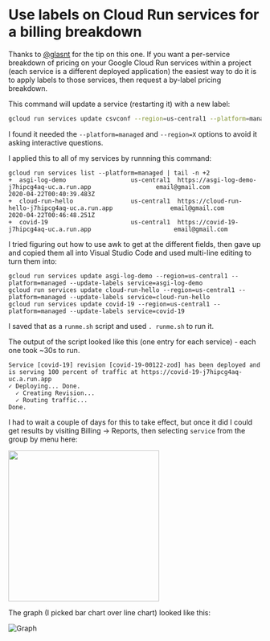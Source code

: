 # Use labels on Cloud Run services for a billing breakdown

Thanks to [@glasnt](https://github.com/glasnt) for the tip on this one. If you want a per-service breakdown of pricing on your Google Cloud Run services within a project (each service is a different deployed application) the easiest way to do it is to apply labels to those services, then request a by-label pricing breakdown.

This command will update a service (restarting it) with a new label:

```bash
gcloud run services update csvconf --region=us-central1 --platform=managed --update-labels service=csvconf
```

I found it needed the `--platform=managed` and `--region=X` options to avoid it asking interactive questions.

I applied this to all of my services by runnning this command:

```
gcloud run services list --platform=managed | tail -n +2
+  asgi-log-demo                  us-central1  https://asgi-log-demo-j7hipcg4aq-uc.a.run.app                  email@gmail.com                                           2020-04-22T00:40:39.483Z
+  cloud-run-hello                us-central1  https://cloud-run-hello-j7hipcg4aq-uc.a.run.app                email@gmail.com                                           2020-04-22T00:46:48.251Z
+  covid-19                       us-central1  https://covid-19-j7hipcg4aq-uc.a.run.app                       email@gmail.com                                           
```

I tried figuring out how to use awk to get at the different fields, then gave up and copied them all into Visual Studio Code and used multi-line editing to turn them into:

```
gcloud run services update asgi-log-demo --region=us-central1 --platform=managed --update-labels service=asgi-log-demo
gcloud run services update cloud-run-hello --region=us-central1 --platform=managed --update-labels service=cloud-run-hello
gcloud run services update covid-19 --region=us-central1 --platform=managed --update-labels service=covid-19
```

I saved that as a `runme.sh` script and used `. runme.sh` to run it.

The output of the script looked like this (one entry for each service) - each one took ~30s to run.
```
Service [covid-19] revision [covid-19-00122-zod] has been deployed and is serving 100 percent of traffic at https://covid-19-j7hipcg4aq-uc.a.run.app
✓ Deploying... Done.                                                                                                                                                                                                 
  ✓ Creating Revision...                                                                                                                                                                                             
  ✓ Routing traffic...                                                                                                                                                                                               
Done.                                                                                                                                                                                                                
```
I had to wait a couple of days for this to take effect, but once it did I could get results by visiting Billing -> Reports, then selecting `service` from the group by menu here:

<img src="https://raw.githubusercontent.com/simonw/til/main/cloudrun/use-labels-for-billing-breakdown-1.png" width="300">

The graph (I picked bar chart over line chart) looked like this:

![Graph](https://raw.githubusercontent.com/simonw/til/main/cloudrun/use-labels-for-billing-breakdown-2.png)
